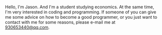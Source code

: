 Hello, I'm Jason. And I'm a student studying economics. At the same time, I'm very interested in coding and programming. If someone of you can give me some advice on how to become a good programmer, or you just want to contact with me for some reasons, please e-mail me at 930653440@qq.com.
